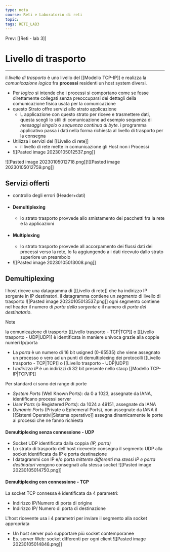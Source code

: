 ```yaml
---
type: nota
course: Reti e Laboratorio di reti
topic: 
tags: RETI_LAB3 
---
```


Prev: [[Reti - lab 3]]

# Livello di trasporto
---
il _livello di trasporto_ è uno livello del [[Modello TCP-IP]] e realizza la _comunicazione logica_  fra __processi__ residenti un host system diversi. 
- Per _logico_ si intende che i processi si comportano come se fosse direttamente collegati senza preoccuparsi dei dettagli della comunicazione fisica usata per la comunicazione
- questo Strato offre servizi allo strato applicazione
	- L applicazione con questo strato per riceve e trasmettere dati, questa scegli lo stili di comunicazione ad esempio sequenza di  _messaggi singolo_ o _sequenza continua di byte_. i programma applicativo passa i dati nella forma richiesta al livello di trasporto per la consegna
- Utilizza i servizi del [[Livello di rete]]
	- il livello di rete mette in comunicazione gli Host non i Processi
- ![[Pasted image 20230105012537.png]]

![[Pasted image 20230105012718.png]]![[Pasted image 20230105012759.png]]

## Servizi offerti
- controllo degli errori (Header+dati)
- #### Demultiplexing
	- lo strato trasporto provvede allo smistamento dei pacchetti fra la rete e la applicazioni
- #### Multiplexing
	- lo strato trasporto provvede all accorpamento dei flussi dati dei processi verso la rete, lo fa aggiungendo a i dati ricevuto dallo strato superiore un preambolo 
- ![[Pasted image 20230105013008.png]]

## Demultiplexing
l  host riceve una datagramma di [[Livello di rete]] che ha indirizzo IP sorgente in IP destinatori. il datagramma contiene un _segmento_ di livello di trasporto
![[Pasted image 20230105013537.png]]
ogni segmento contiene nel header il numero di _porta della sorgente_ e il numero di _porta del destinatario_.

> [!note]
>la comunicazione di trasporto  [[Livello trasporto - TCP|TCP]] o [[Livello trasporto - UDP|UDP]] è identificata in maniere univoca grazie alla coppie numeri Ip/porta
>- La _porta_ è un numero di 16 bit usigned (0-65535) che viene assegnato un processo o vero ad un punti di demultiplexing dei protocolli [[Livello trasporto - TCP|TCP]] o [[Livello trasporto - UDP|UDP]]
>- l _indirizzo IP_ è un indirizzi di 32 bit presente nello stacp [[Modello TCP-IP|TCP/IP]]
>
>
>Per standard ci sono dei range di porte 
>-  _System Ports_ (Well Known Ports): da 0 a 1023, assegnate da IANA, identificano processi server 
>- _User Ports_ (o Registered Ports): da 1024 a 49151, assegnate da IANA 
>- _Dynamic Ports_ (Private o Ephemeral Ports), non assegnate da IANA 
>il [[Sistemi Operativi|Sistema operativo]] assegna dinamicamente le porte ai processi che ne fanno richiesta

#### Demultiplexing senza connessione - UDP
- Socket UDP identificata dalla coppia _(IP, porta)_
- Lo strato di trasporto dell'host ricevente consegna il segmento UDP alla socket identificata da IP e porta destinazione 
- I datagrammi con IP e/o porta _mittente differenti_ ma _stessi IP e porta destinatari_ vengono consegnati alla stessa socket
![[Pasted image 20230105014750.png]]

#### Demultiplexing con connessione - TCP
La socket TCP connessa è identificata da 4 parametri: 
- Indirizzo IP/Numero di porta di origine 
- Indirizzo IP/ Numero di porta di destinazione

L'host ricevente usa i 4 parametri per inviare il segmento alla socket appropriata 
- Un host server può supportare più socket contemporanee 
- Es. server Web: socket differenti per ogni client
![[Pasted image 20230105014848.png]]
